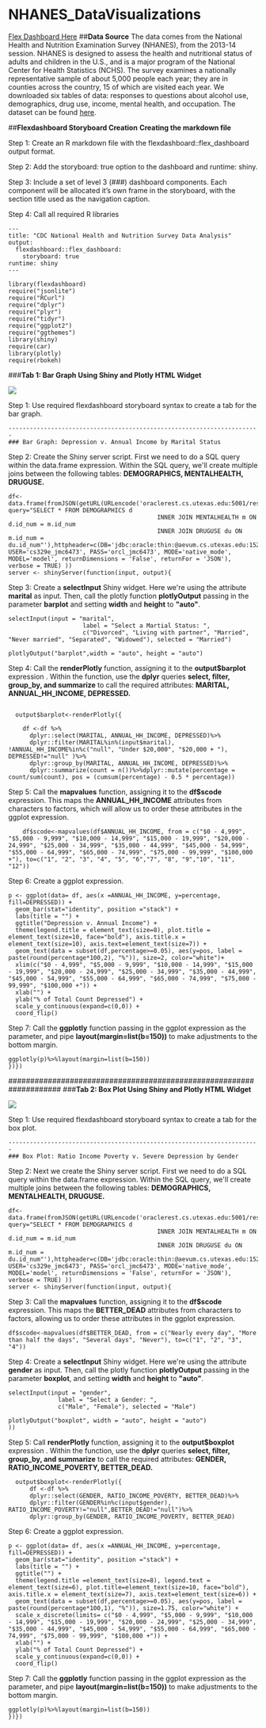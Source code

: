 # NHANES_DataVisualizations
[Flex Dashboard Here](https://janelchumley.shinyapps.io/FlexDashboard/)
##**Data Source**
The data comes from the National Health and Nutrition Examination Survey (NHANES), from the 2013-14 session. NHANES is designed to assess the health and nutritional status of adults and children in the U.S., and is a major program of the National Center for Health Statistics (NCHS). The survey examines a nationally representative sample of about 5,000 people each year; they are in counties across the country, 15 of which are visited each year. We downloaded six tables of data: responses to questions about alcohol use, demographics, drug use, income, mental health, and occupation. The dataset can be found [here](https://wwwn.cdc.gov/Nchs/Nhanes/Search/DataPage.aspx?Component=Demographics&CycleBeginYear=2013). 

##**Flexdashboard Storyboard Creation**
**Creating the markdown file**

Step 1: Create an R markdown file with the flexdashboard::flex_dashboard output format. 

Step 2: Add the storyboard: true option to the dashboard and runtime: shiny.

Step 3: Include a set of level 3 (###) dashboard components. Each component will be allocated it’s own frame in the storyboard, with the section title used as the navigation caption.

Step 4: Call all required R libraries

```{r, eval=FALSE}
---
title: "CDC National Health and Nutrition Survey Data Analysis"
output: 
  flexdashboard::flex_dashboard:
    storyboard: true
runtime: shiny
---
  
library(flexdashboard)
require("jsonlite")
require("RCurl")
require("dplyr")
require("plyr")
require("tidyr")
require("ggplot2")
require("ggthemes")
library(shiny)
require(car)
library(plotly)
require(rbokeh)
```

###**Tab 1: Bar Graph Using Shiny and Plotly HTML Widget**

![](tab1.png)

Step 1: Use required flexdashboard storyboard syntax to create a tab for the bar graph.

```{r, eval=FALSE}
-----------------------------------------------------------------------
### Bar Graph: Depression v. Annual Income by Marital Status
```

Step 2: Create the Shiny server script. First we need to do a SQL query within the data.frame expression. Within the SQL query, we'll create multiple joins between the following tables: **DEMOGRAPHICS, MENTALHEALTH, DRUGUSE.**

```{r, eval=FALSE}
df<- data.frame(fromJSON(getURL(URLencode('oraclerest.cs.utexas.edu:5001/rest/native/?query="SELECT * FROM DEMOGRAPHICS d 
                                          INNER JOIN MENTALHEALTH m ON d.id_num = m.id_num 
                                          INNER JOIN DRUGUSE du ON m.id_num = du.id_num"'),httpheader=c(DB='jdbc:oracle:thin:@aevum.cs.utexas.edu:1521/f16pdb', USER='cs329e_jmc6473', PASS='orcl_jmc6473', MODE='native_mode', MODEL='model', returnDimensions = 'False', returnFor = 'JSON'), verbose = TRUE) ))
server <- shinyServer(function(input, output){
```

Step 3: Create a **selectInput** Shiny widget. Here we're using the attribute **marital** as input. Then, call the plotly function **plotlyOutput** passing in the parameter **barplot** and setting **width** and **height** to **"auto"**. 

```{r, eval=FALSE}
selectInput(input = "marital",
                     label = "Select a Martial Status: ",
                     c("Divorced", "Living with partner", "Married", "Never married", "Separated", "Widowed"), selected = "Married")

plotlyOutput("barplot",width = "auto", height = "auto")

```

Step 4: Call the **renderPlotly** function, assigning it to the **output$barplot** expression . Within the function, use the **dplyr** queries **select, filter, group_by, and summarize** to call the required attributes: **MARITAL, ANNUAL_HH_INCOME, DEPRESSED.**

```{r, eval=FALSE}

  output$barplot<-renderPlotly({

    df <-df %>%
      dplyr::select(MARITAL, ANNUAL_HH_INCOME, DEPRESSED)%>%
      dplyr::filter(MARITAL%in%(input$marital), !ANNUAL_HH_INCOME%in%c("null", "Under $20,000", "$20,000 + "), DEPRESSED!="null" )%>%
      dplyr::group_by(MARITAL, ANNUAL_HH_INCOME, DEPRESSED)%>%
      dplyr::summarize(count = n())%>%dplyr::mutate(percentage = count/sum(count), pos = (cumsum(percentage) - 0.5 * percentage))
```

Step 5: Call the **mapvalues** function, assigning it to the **df$scode** expression. This maps the **ANNUAL_HH_INCOME** attributes from characters to factors, which will allow us to order these attributes in the ggplot expression. 

```{r, eval=FALSE}
    df$scode<-mapvalues(df$ANNUAL_HH_INCOME, from = c("$0 - 4,999", "$5,000 - 9,999", "$10,000 - 14,999", "$15,000 - 19,999", "$20,000 - 24,999", "$25,000 - 34,999", "$35,000 - 44,999", "$45,000 - 54,999", "$55,000 - 64,999", "$65,000 - 74,999", "$75,000 - 99,999", "$100,000 +"), to=c("1", "2", "3", "4", "5", "6","7", "8", "9","10", "11", "12"))
```  

Step 6: Create a ggplot expression. 

```{r, eval=FALSE}
p <- ggplot(data= df, aes(x =ANNUAL_HH_INCOME, y=percentage, fill=DEPRESSED)) + 
  geom_bar(stat="identity", position ="stack") + 
  labs(title = "") + 
  ggtitle("Depression v. Annual Income") + 
  theme(legend.title = element_text(size=8), plot.title = element_text(size=10, face="bold"), axis.title.x = element_text(size=10), axis.text=element_text(size=7)) + 
  geom_text(data = subset(df,percentage>=0.05), aes(y=pos, label = paste(round(percentage*100,2), "%")), size=2, color="white")+ 
  xlim(c("$0 - 4,999", "$5,000 - 9,999", "$10,000 - 14,999", "$15,000 - 19,999", "$20,000 - 24,999", "$25,000 - 34,999", "$35,000 - 44,999", "$45,000 - 54,999", "$55,000 - 64,999", "$65,000 - 74,999", "$75,000 - 99,999", "$100,000 +")) + 
  xlab("") + 
  ylab("% of Total Count Depressed") +  
  scale_y_continuous(expand=c(0,0)) + 
  coord_flip() 
```

Step 7: Call the **ggplotly** function passing in the ggplot expression as the parameter, and pipe **layout(margin=list(b=150))** to make adjustments to the bottom margin. 

```{r, eval=FALSE}
ggplotly(p)%>%layout(margin=list(b=150))
})})
```

####################################################################
###**Tab 2: Box Plot Using Shiny and Plotly HTML Widget**

![](tab2.png)

Step 1: Use required flexdashboard storyboard syntax to create a tab for the box plot.

```{r, eval=FALSE}
-----------------------------------------------------------------------
### Box Plot: Ratio Income Poverty v. Severe Depression by Gender
```

Step 2: Next we create the Shiny server script. First we need to do a SQL query within the data.frame expression. Within the SQL query, we'll create multiple joins between the following tables: **DEMOGRAPHICS, MENTALHEALTH, DRUGUSE.**

```{r, eval=FALSE}
df<- data.frame(fromJSON(getURL(URLencode('oraclerest.cs.utexas.edu:5001/rest/native/?query="SELECT * FROM DEMOGRAPHICS d 
                                          INNER JOIN MENTALHEALTH m ON d.id_num = m.id_num 
                                          INNER JOIN DRUGUSE du ON m.id_num = du.id_num"'),httpheader=c(DB='jdbc:oracle:thin:@aevum.cs.utexas.edu:1521/f16pdb', USER='cs329e_jmc6473', PASS='orcl_jmc6473', MODE='native_mode', MODEL='model', returnDimensions = 'False', returnFor = 'JSON'), verbose = TRUE) ))
server <- shinyServer(function(input, output){
```

Step 3: Call the **mapvalues** function, assigning it to the **df$scode** expression. This maps the **BETTER_DEAD** attributes from characters to factors, allowing us to order these attributes in the ggplot expression. 

```{r, eval=FALSE}
df$scode<-mapvalues(df$BETTER_DEAD, from = c("Nearly every day", "More than half the days", "Several days", "Never"), to=c("1", "2", "3", "4"))
```  

Step 4: Create a **selectInput** Shiny widget. Here we're using the attribute **gender** as input. Then, call the plotly function **plotlyOutput** passing in the parameter **boxplot**, and setting **width** and **height** to **"auto"**.

```{r, eval=FALSE}
selectInput(input = "gender",
              label = "Select a Gender: ",
              c("Male", "Female"), selected = "Male")

plotlyOutput("boxplot", width = "auto", height = "auto")
))
```

Step 5: Call **renderPlotly** function, assigning it to the **output$boxplot** expression . Within the function, use the **dplyr** queries **select, filter, group_by, and summarize** to call the required attributes: **GENDER, RATIO_INCOME_POVERTY, BETTER_DEAD.** 

```{r, eval=FALSE}
  output$boxplot<-renderPlotly({
      df <-df %>%
      dplyr::select(GENDER, RATIO_INCOME_POVERTY, BETTER_DEAD)%>%
      dplyr::filter(GENDER%in%c(input$gender), RATIO_INCOME_POVERTY!="null",BETTER_DEAD!="null")%>%
      dplyr::group_by(GENDER, RATIO_INCOME_POVERTY, BETTER_DEAD)
```

Step 6: Create a ggplot expression. 

```{r, eval=FALSE}
p <- ggplot(data= df, aes(x =ANNUAL_HH_INCOME, y=percentage, fill=DEPRESSED)) + 
  geom_bar(stat="identity", position ="stack") + 
  labs(title = "") + 
  ggtitle("") + 
  theme(legend.title =element_text(size=8), legend.text = element_text(size=6), plot.title=element_text(size=10, face="bold"), axis.title.x = element_text(size=7), axis.text=element_text(size=6)) + 
  geom_text(data = subset(df,percentage>=0.05), aes(y=pos, label = paste(round(percentage*100,1), "%")), size=1.75, color="white") + 
  scale_x_discrete(limits= c("$0 - 4,999", "$5,000 - 9,999", "$10,000 - 14,999", "$15,000 - 19,999", "$20,000 - 24,999", "$25,000 - 34,999", "$35,000 - 44,999", "$45,000 - 54,999", "$55,000 - 64,999", "$65,000 - 74,999", "$75,000 - 99,999", "$100,000 +")) + 
  xlab("") + 
  ylab("% of Total Count Depressed") + 
  scale_y_continuous(expand=c(0,0)) + 
  coord_flip() 
```

Step 7: Call the **ggplotly** function passing in the ggplot expression as the parameter, and pipe **layout(margin=list(b=150))** to make adjustments to the bottom margin. 

```{r, eval=FALSE}
ggplotly(p)%>%layout(margin=list(b=150))
})})
```
